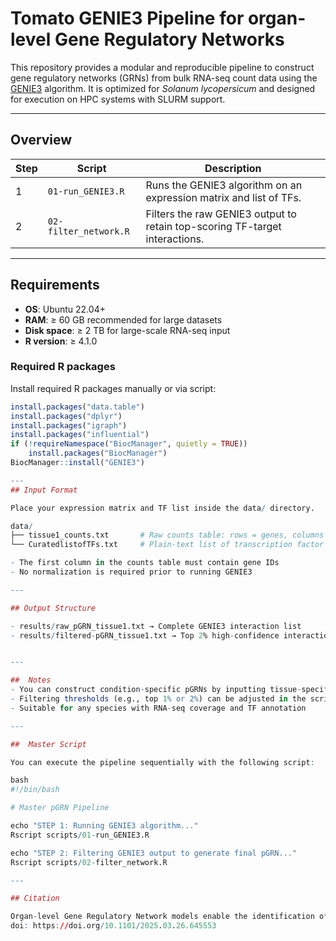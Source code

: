 # Tomato GENIE3 Pipeline for organ-level Gene Regulatory Networks

This repository provides a modular and reproducible pipeline to construct gene regulatory networks (GRNs) from bulk RNA-seq count data using the [GENIE3](https://bioconductor.org/packages/GENIE3) algorithm. 
It is optimized for *Solanum lycopersicum* and designed for execution on HPC systems with SLURM support.

---

## Overview

| Step | Script               | Description                                                                 |
|------|----------------------|-----------------------------------------------------------------------------|
| 1    | `01-run_GENIE3.R`    | Runs the GENIE3 algorithm on an expression matrix and list of TFs.          |
| 2    | `02-filter_network.R`| Filters the raw GENIE3 output to retain top-scoring TF-target interactions. |

---

## Requirements

- **OS**: Ubuntu 22.04+
- **RAM**: ≥ 60 GB recommended for large datasets
- **Disk space**: ≥ 2 TB for large-scale RNA-seq input
- **R version**: ≥ 4.1.0

### Required R packages

Install required R packages manually or via script:

```r
install.packages("data.table")
install.packages("dplyr")
install.packages("igraph")
install.packages("influential")
if (!requireNamespace("BiocManager", quietly = TRUE))
    install.packages("BiocManager")
BiocManager::install("GENIE3")

---
## Input Format

Place your expression matrix and TF list inside the data/ directory.

data/
├── tissue1_counts.txt       # Raw counts table: rows = genes, columns = SRA library IDs
└── CuratedlistofTFs.txt     # Plain-text list of transcription factor gene IDs (one per line)

- The first column in the counts table must contain gene IDs
- No normalization is required prior to running GENIE3

---

## Output Structure

- results/raw_pGRN_tissue1.txt → Complete GENIE3 interaction list
- results/filtered-pGRN_tissue1.txt → Top 2% high-confidence interactions


---

##  Notes
- You can construct condition-specific pGRNs by inputting tissue-specific or treatment-specific count matrices.
- Filtering thresholds (e.g., top 1% or 2%) can be adjusted in the script.
- Suitable for any species with RNA-seq coverage and TF annotation

---

##  Master Script

You can execute the pipeline sequentially with the following script:

bash
#!/bin/bash

# Master pGRN Pipeline

echo "STEP 1: Running GENIE3 algorithm..."
Rscript scripts/01-run_GENIE3.R

echo "STEP 2: Filtering GENIE3 output to generate final pGRN..."
Rscript scripts/02-filter_network.R

---

## Citation

Organ-level Gene Regulatory Network models enable the identification of central transcription factors in Solanum lycopersicum (2025-04-01)
doi: https://doi.org/10.1101/2025.03.26.645553
